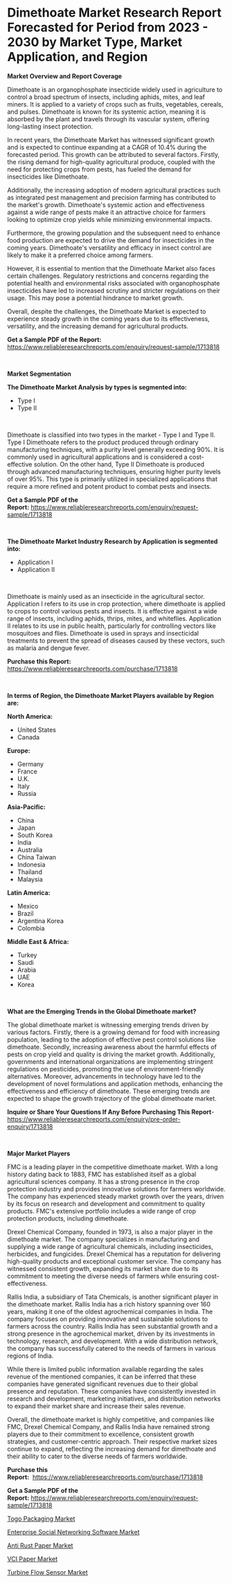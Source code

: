 <p><h1>Dimethoate Market Research Report Forecasted for Period from 2023 -  2030 by Market Type, Market Application, and Region</h1></p><p><strong>Market Overview and Report Coverage</strong></p>
<p><p>Dimethoate is an organophosphate insecticide widely used in agriculture to control a broad spectrum of insects, including aphids, mites, and leaf miners. It is applied to a variety of crops such as fruits, vegetables, cereals, and pulses. Dimethoate is known for its systemic action, meaning it is absorbed by the plant and travels through its vascular system, offering long-lasting insect protection.</p><p>In recent years, the Dimethoate Market has witnessed significant growth and is expected to continue expanding at a CAGR of 10.4% during the forecasted period. This growth can be attributed to several factors. Firstly, the rising demand for high-quality agricultural produce, coupled with the need for protecting crops from pests, has fueled the demand for insecticides like Dimethoate.</p><p>Additionally, the increasing adoption of modern agricultural practices such as integrated pest management and precision farming has contributed to the market's growth. Dimethoate's systemic action and effectiveness against a wide range of pests make it an attractive choice for farmers looking to optimize crop yields while minimizing environmental impacts.</p><p>Furthermore, the growing population and the subsequent need to enhance food production are expected to drive the demand for insecticides in the coming years. Dimethoate's versatility and efficacy in insect control are likely to make it a preferred choice among farmers.</p><p>However, it is essential to mention that the Dimethoate Market also faces certain challenges. Regulatory restrictions and concerns regarding the potential health and environmental risks associated with organophosphate insecticides have led to increased scrutiny and stricter regulations on their usage. This may pose a potential hindrance to market growth.</p><p>Overall, despite the challenges, the Dimethoate Market is expected to experience steady growth in the coming years due to its effectiveness, versatility, and the increasing demand for agricultural products.</p></p>
<p><strong>Get a Sample PDF of the Report:</strong> <a href="https://www.reliableresearchreports.com/enquiry/request-sample/1713818">https://www.reliableresearchreports.com/enquiry/request-sample/1713818</a></p>
<p>&nbsp;</p>
<p><strong>Market Segmentation</strong></p>
<p><strong>The Dimethoate Market Analysis by types is segmented into:</strong></p>
<p><ul><li>Type I</li><li>Type II</li></ul></p>
<p>&nbsp;</p>
<p><p>Dimethoate is classified into two types in the market - Type I and Type II. Type I Dimethoate refers to the product produced through ordinary manufacturing techniques, with a purity level generally exceeding 90%. It is commonly used in agricultural applications and is considered a cost-effective solution. On the other hand, Type II Dimethoate is produced through advanced manufacturing techniques, ensuring higher purity levels of over 95%. This type is primarily utilized in specialized applications that require a more refined and potent product to combat pests and insects.</p></p>
<p><strong>Get a Sample PDF of the Report:</strong>&nbsp;<a href="https://www.reliableresearchreports.com/enquiry/request-sample/1713818">https://www.reliableresearchreports.com/enquiry/request-sample/1713818</a></p>
<p>&nbsp;</p>
<p><strong>The Dimethoate Market Industry Research by Application is segmented into:</strong></p>
<p><ul><li>Application I</li><li>Application II</li></ul></p>
<p>&nbsp;</p>
<p><p>Dimethoate is mainly used as an insecticide in the agricultural sector. Application I refers to its use in crop protection, where dimethoate is applied to crops to control various pests and insects. It is effective against a wide range of insects, including aphids, thrips, mites, and whiteflies. Application II relates to its use in public health, particularly for controlling vectors like mosquitoes and flies. Dimethoate is used in sprays and insecticidal treatments to prevent the spread of diseases caused by these vectors, such as malaria and dengue fever.</p></p>
<p><strong>Purchase this Report:</strong>&nbsp; <a href="https://www.reliableresearchreports.com/purchase/1713818">https://www.reliableresearchreports.com/purchase/1713818</a></p>
<p>&nbsp;</p>
<p><strong>In terms of Region, the Dimethoate Market Players available by Region are:</strong></p>
<p>
    <p> <strong> North America: </strong>
        <ul>
            <li>United States</li>
            <li>Canada</li>
        </ul>
        </p> 
    <p> <strong> Europe: </strong>
        <ul>
            <li>Germany</li>
            <li>France</li>
            <li>U.K.</li>
            <li>Italy</li>
            <li>Russia</li>
        </ul>
        </p> 
    <p> <strong> Asia-Pacific: </strong>
        <ul>
            <li>China</li>
            <li>Japan</li>
            <li>South Korea</li>
            <li>India</li>
            <li>Australia</li>
            <li>China Taiwan</li>
            <li>Indonesia</li>
            <li>Thailand</li>
            <li>Malaysia</li>
        </ul>
        </p> 
    <p> <strong> Latin America: </strong>
        <ul>
            <li>Mexico</li>
            <li>Brazil</li>
            <li>Argentina Korea</li>
            <li>Colombia</li>
        </ul>
        </p> 
    <p> <strong> Middle East & Africa: </strong>
        <ul>
            <li>Turkey</li>
            <li>Saudi</li>
            <li>Arabia</li>
            <li>UAE</li>
            <li>Korea</li>
        </ul>
    </p>
    </p>
<p>&nbsp;</p>
<p><strong>What are the Emerging Trends in the Global Dimethoate market?</strong></p>
<p><p>The global dimethoate market is witnessing emerging trends driven by various factors. Firstly, there is a growing demand for food with increasing population, leading to the adoption of effective pest control solutions like dimethoate. Secondly, increasing awareness about the harmful effects of pests on crop yield and quality is driving the market growth. Additionally, governments and international organizations are implementing stringent regulations on pesticides, promoting the use of environment-friendly alternatives. Moreover, advancements in technology have led to the development of novel formulations and application methods, enhancing the effectiveness and efficiency of dimethoate. These emerging trends are expected to shape the growth trajectory of the global dimethoate market.</p></p>
<p><strong>Inquire or Share Your Questions If Any Before Purchasing This Report</strong>- <a href="https://www.reliableresearchreports.com/enquiry/pre-order-enquiry/1713818">https://www.reliableresearchreports.com/enquiry/pre-order-enquiry/1713818</a></p>
<p>&nbsp;</p>
<p><strong>Major Market Players</strong></p>
<p><p>FMC is a leading player in the competitive dimethoate market. With a long history dating back to 1883, FMC has established itself as a global agricultural sciences company. It has a strong presence in the crop protection industry and provides innovative solutions for farmers worldwide. The company has experienced steady market growth over the years, driven by its focus on research and development and commitment to quality products. FMC's extensive portfolio includes a wide range of crop protection products, including dimethoate.</p><p>Drexel Chemical Company, founded in 1973, is also a major player in the dimethoate market. The company specializes in manufacturing and supplying a wide range of agricultural chemicals, including insecticides, herbicides, and fungicides. Drexel Chemical has a reputation for delivering high-quality products and exceptional customer service. The company has witnessed consistent growth, expanding its market share due to its commitment to meeting the diverse needs of farmers while ensuring cost-effectiveness.</p><p>Rallis India, a subsidiary of Tata Chemicals, is another significant player in the dimethoate market. Rallis India has a rich history spanning over 160 years, making it one of the oldest agrochemical companies in India. The company focuses on providing innovative and sustainable solutions to farmers across the country. Rallis India has seen substantial growth and a strong presence in the agrochemical market, driven by its investments in technology, research, and development. With a wide distribution network, the company has successfully catered to the needs of farmers in various regions of India.</p><p>While there is limited public information available regarding the sales revenue of the mentioned companies, it can be inferred that these companies have generated significant revenues due to their global presence and reputation. These companies have consistently invested in research and development, marketing initiatives, and distribution networks to expand their market share and increase their sales revenue.</p><p>Overall, the dimethoate market is highly competitive, and companies like FMC, Drexel Chemical Company, and Rallis India have remained strong players due to their commitment to excellence, consistent growth strategies, and customer-centric approach. Their respective market sizes continue to expand, reflecting the increasing demand for dimethoate and their ability to cater to the diverse needs of farmers worldwide.</p></p>
<p><strong>Purchase this Report:</strong>&nbsp;&nbsp;<a href="https://www.reliableresearchreports.com/purchase/1713818">https://www.reliableresearchreports.com/purchase/1713818</a></p>
<p></p>
<p><strong>Get a Sample PDF of the Report:</strong>&nbsp;<a href="https://www.reliableresearchreports.com/enquiry/request-sample/1713818">https://www.reliableresearchreports.com/enquiry/request-sample/1713818</a></p>
<p><p><a href="https://www.linkedin.com/pulse/togo-packaging-market-insights-players-forecast-till-uhvpe/">Togo Packaging Market</a></p><p><a href="https://medium.com/@allelee654/enterprise-social-networking-software-market-share-evolution-and-market-growth-trends-2023-2030-15084409a8e5">Enterprise Social Networking Software Market</a></p><p><a href="https://www.linkedin.com/pulse/anti-rust-paper-market-insights-players-forecast-till-2030-mktg-res-unlre/">Anti Rust Paper Market</a></p><p><a href="https://www.linkedin.com/pulse/vci-paper-market-research-report-provides-thorough-industry-zk8ue/">VCI Paper Market</a></p><p><a href="https://medium.com/@kiannoel89776554/turbine-flow-sensor-market-outlook-industry-overview-and-forecast-2023-to-2030-a3fa63033cf1">Turbine Flow Sensor Market</a></p></p>